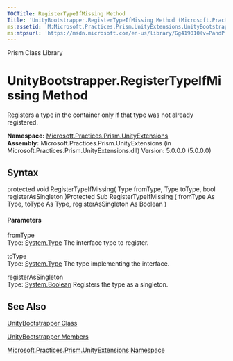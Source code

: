 ```yaml
---
TOCTitle: RegisterTypeIfMissing Method
Title: 'UnityBootstrapper.RegisterTypeIfMissing Method (Microsoft.Practices.Prism.UnityExtensions)'
ms:assetid: 'M:Microsoft.Practices.Prism.UnityExtensions.UnityBootstrapper.RegisterTypeIfMissing(System.Type,System.Type,System.Boolean)'
ms:mtpsurl: 'https://msdn.microsoft.com/en-us/library/Gg419010(v=PandP.50)'
---
```


Prism Class Library

UnityBootstrapper.RegisterTypeIfMissing Method
==================================================

Registers a type in the container only if that type was not already registered.

**Namespace:** [Microsoft.Practices.Prism.UnityExtensions](https://msdn.microsoft.com/n:microsoft.practices.prism.unityextensions)
**Assembly:** Microsoft.Practices.Prism.UnityExtensions (in Microsoft.Practices.Prism.UnityExtensions.dll) Version: 5.0.0.0 (5.0.0.0)

## Syntax


<span id="syntaxToggle"></span>protected void RegisterTypeIfMissing( Type fromType, Type toType, bool registerAsSingleton )Protected Sub RegisterTypeIfMissing ( fromType As Type, toType As Type, registerAsSingleton As Boolean )
#### Parameters

fromType  
Type: [System.Type](http://msdn2.microsoft.com/en-us/library/42892f65)
The interface type to register.

toType  
Type: [System.Type](http://msdn2.microsoft.com/en-us/library/42892f65)
The type implementing the interface.

registerAsSingleton  
Type: [System.Boolean](http://msdn2.microsoft.com/en-us/library/a28wyd50)
Registers the type as a singleton.

See Also
--------


[UnityBootstrapper Class](https://msdn.microsoft.com/t:microsoft.practices.prism.unityextensions.unitybootstrapper)

[UnityBootstrapper Members](https://msdn.microsoft.com/allmembers.t:microsoft.practices.prism.unityextensions.unitybootstrapper)

[Microsoft.Practices.Prism.UnityExtensions Namespace](https://msdn.microsoft.com/n:microsoft.practices.prism.unityextensions)
